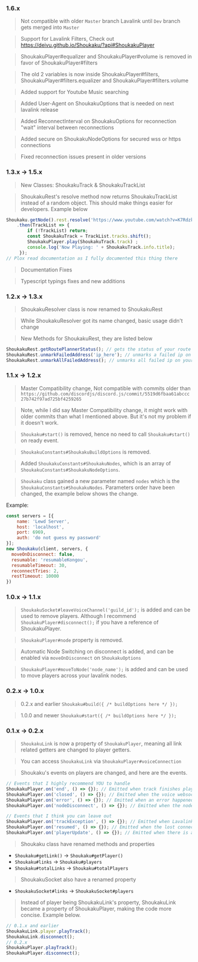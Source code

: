 ### 1.6.x 
> Not compatible with older `Master` branch Lavalink until `Dev` branch gets merged into `Master`

> Support for Lavalink Filters, Check out https://deivu.github.io/Shoukaku/?api#ShoukakuPlayer

> ShoukakuPlayer#equalizer and ShoukakuPlayer#volume is removed in favor of ShoukakuPlayer#filters

> The old 2 variables is now inside ShoukakuPlayer#filters, ShoukakuPlayer#filters.equalizer and ShoukakuPlayer#filters.volume

> Added support for Youtube Music searching

> Added User-Agent on ShoukakuOptions that is needed on next lavalink release

> Added ReconnectInterval on ShoukakuOptions for reconnection "wait" interval between reconnections

> Added secure on ShoukakuNodeOptions for secured wss or https connections

> Fixed reconnection issues present in older versions


### 1.3.x -> 1.5.x
> New Classes: ShoukakuTrack & ShoukakuTrackList

>ShoukakuRest's resolve method now returns ShoukakuTrackList instead of a random object. This should make things easier for developers. Example below
```js
Shoukaku.getNode().rest.resolve('https://www.youtube.com/watch?v=K7RdzkDX1vY')
    .then(TrackList => { 
        if (!TrackList) return;
        const ShoukakuTrack = TrackList.tracks.shift();
        ShoukakuPlayer.play(ShoukakuTrack.track) ;
        console.log('Now Playing: ' + ShoukakuTrack.info.title);
     });
// Plox read documentation as I fully documented this thing there
```

> Documentation Fixes

> Typescript typings fixes and new additions

### 1.2.x -> 1.3.x
> ShoukakuResolver class is now renamed to ShoukakuRest

> While ShoukakuResolver got its name changed, basic usage didn't change

> New Methods for ShoukakuRest, they are listed below
```js
ShoukakuRest.getRoutePlannerStatus(); // gets the status of your route planner nano rotation (for latest ll builds)
ShoukakuRest.unmarkFailedAddress('ip_here'); // unmarks a failed ip on your route planner (for latest ll builds)
ShoukakuRest.unmarkAllFailedAddress(); // unmarks all failed ip on your route planner (for latest ll builds)
```
### 1.1.x -> 1.2.x
> Master Compatibility change, Not compatible with commits older than `https://github.com/discordjs/discord.js/commit/5519d6fbaa61abccc27b742f97ad725bf4259265`

> Note, while I did say Master Compatibility change, it might work with older commits than what I mentioned above. But it's not my problem if it doesn't work.

> `Shoukaku#start()` is removed, hence no need to call `Shoukaku#start()` on ready event.

> `ShoukakuConstants#ShoukakuBuildOptions` is removed.

> Added `ShoukakuConstants#ShoukakuNodes`, which is an array of `ShoukakuConstants#ShoukakuNodeOptions`.

> `Shoukaku` class gained a new parameter named `nodes` which is the `ShoukakuConstants#ShoukakuNodes`. Parameters order have been changed, the example below shows the change.

Example:
```js
const servers = [{
    name: 'Lewd Server',
    host: 'localhost',
    port: 6969,
    auth: 'do not guess my password'
}];
new Shoukaku(client, servers, {
  moveOnDisconnect: false,
  resumable: 'resumableKongou',
  resumableTimeout: 30,
  reconnectTries: 2,
  restTimeout: 10000
})
```

### 1.0.x -> 1.1.x 
> `ShoukakuSocket#leaveVoiceChannel('guild_id');` is added and can be used to remove players. Although I recommend `ShoukakuPlayer#disconnect();` if you have a reference of ShoukakuPlayer.

> `ShoukakuPlayer#node` property is removed.

> Automatic Node Switching on disconnect is added, and can be enabled via `moveOnDisconnect` on `ShoukakuOptions`

> `ShoukakuPlayer#moveToNode('node_name');` is added and can be used to move players across your lavalink nodes.

### 0.2.x -> 1.0.x 
> 0.2.x and earlier `Shoukaku#build({ /* buildOptions here */ });`

> 1.0.0 and newer `Shoukaku#start({ /* buildOptions here */ });`

### 0.1.x -> 0.2.x 
> `ShoukakuLink` is now a property of `ShoukakuPlayer`, meaning all link related getters are changed to player getters.

> You can access `ShoukakuLink` via `ShoukakuPlayer#voiceConnection`

> Shoukaku's events on players are changed, and here are the events.

```js
// Events that I highly recommend YOU to handle
ShoukakuPlayer.on('end', () => {}); // Emitted when track finishes playing
ShoukakuPlayer.on('closed', () => {}); // Emitted when the voice websocket closed
ShoukakuPlayer.on('error', () => {}); // Emitted when an error happened during trying to do something
ShoukakuPlayer.on('nodeDisconnect', () => {}); // Emitted when the node disconnected and when Shoukaku can't migrate the player to another node
```
```js
// Events that I think you can leave out
ShoukakuPlayer.on('trackException', () => {}); // Emitted when Lavalink did an ooopsie. Will automatically emit end for you
ShoukakuPlayer.on('resumed', () => {}); // Emitted when the lost connection on Lavalink Node was reconnected, and the player resumed
ShoukakuPlayer.on('playerUpdate', () => {}); // Emitted when there is a player update data from Lavalink
```

> Shoukaku class have renamed methods and properties
- `Shoukaku#getLink()` -> `Shoukaku#getPlayer()`
- `Shoukaku#links` -> `Shoukaku#players`
- `Shoukaku#totalLinks` -> `Shoukaku#totalPlayers`

> ShoukakuSocket also have a renamed property
- `ShoukakuSocket#links` -> `ShoukakuSocket#players`

> Instead of player being ShoukakuLink's property, ShoukakuLink became a property of ShoukakuPlayer, making the code more concise. Example below.

```js
// 0.1.x and earlier
ShoukakuLink.player.playTrack();
ShoukakuLink.disconnect();
// 0.2.x
ShoukakuPlayer.playTrack();
ShoukakuPlayer.disconnect();
```
